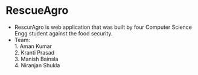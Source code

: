 # RescueAgro

- RescurAgro is web application that was built by four Computer Science Engg student against the food security.
- Team: <br />
        1. Aman Kumar
        <br />
        2. Kranti Prasad
        <br />
        3. Manish Bainsla
        <br />
        4. Niranjan Shukla
        <br />
